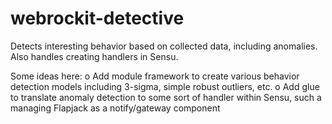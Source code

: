 webrockit-detective
===================

Detects interesting behavior based on collected data, including anomalies.  Also handles creating handlers in Sensu.


Some ideas here:
o Add module framework to create various behavior detection models including 3-sigma, simple robust outliers, etc.
o Add glue to translate anomaly detection to some sort of handler within Sensu, such a managing Flapjack as a notify/gateway component
 
